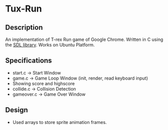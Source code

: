 # Tux-Run	
## Description
An implementation of T-rex Run game of Google Chrome.
Written in C using the [SDL library](https://www.libsdl.org/).
Works on Ubuntu Platform.

##  Specifications
 - start.c  -> Start Window 
 - game.c  -> Game Loop Window (init, render, read keyboard input) 
 - Showing score and highscore
 - collide.c -> Collision Detection
 - gameover.c -> Game Over Window
##  Design
- Used arrays to store sprite animation frames.
